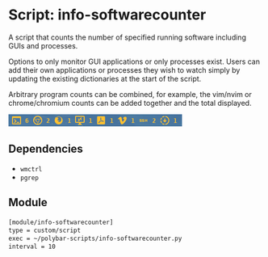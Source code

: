# Script: info-softwarecounter

A script that counts the number of specified running software including GUIs and processes.

Options to only monitor GUI applications or only processes exist. Users can add their own applications or processes they wish to watch simply by updating the existing dictionaries at the start of the script.

Arbitrary program counts can be combined, for example, the vim/nvim or chrome/chromium counts can be added together and the total displayed.

![info-softwarecounter](screenshots/1.png)


## Dependencies

* `wmctrl`
* `pgrep`


## Module

```
[module/info-softwarecounter]
type = custom/script
exec = ~/polybar-scripts/info-softwarecounter.py
interval = 10
```
